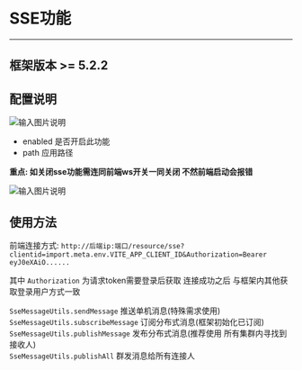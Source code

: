 # SSE功能
- - -

## 框架版本 >= 5.2.2

## 配置说明

![输入图片说明](https://foruda.gitee.com/images/1721986820599622433/1abe5d60_1766278.png "屏幕截图")

* enabled 是否开启此功能
* path 应用路径

**重点: 如关闭sse功能需连同前端ws开关一同关闭 不然前端启动会报错**

![输入图片说明](https://foruda.gitee.com/images/1728971445611402828/06519718_1766278.png "屏幕截图")

## 使用方法

前端连接方式: `http://后端ip:端口/resource/sse?clientid=import.meta.env.VITE_APP_CLIENT_ID&Authorization=Bearer eyJ0eXAiO......`

其中 `Authorization` 为请求token需要登录后获取 连接成功之后 与框架内其他获取登录用户方式一致

`SseMessageUtils.sendMessage` 推送单机消息(特殊需求使用)<br>
`SseMessageUtils.subscribeMessage` 订阅分布式消息(框架初始化已订阅)<br>
`SseMessageUtils.publishMessage` 发布分布式消息(推荐使用 所有集群内寻找到接收人)<br>
`SseMessageUtils.publishAll` 群发消息给所有连接人<br>